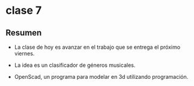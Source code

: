 # clase 7

## Resumen

- La clase de hoy es avanzar en el trabajo que se entrega el próximo viernes.

- La idea es un clasificador de géneros musicales.

- OpenScad, un programa para modelar en 3d utilizando programación.

